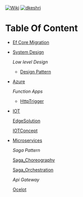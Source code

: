 [![Wiki](https://img.shields.io/badge/Study-Wiki-blue?logo=wikipedia)](https://github.com/dkeshri/Study/wiki)
[![dkeshri](https://img.shields.io/badge/dkeshri-yellow?logo=github)](https://github.com/dkeshri/Study)

# Table Of Content
* [Ef Core Migration](./Backend/README.md)
* [System Design](./Backend/dotnet/dkeshri/SystemDesign/)
    
    *Low level Design*
    * [Design Pattern](./Backend/dotnet/dkeshri/SystemDesign/Dkeshri.SystemDesign.LowLevel/)

* [Azure](./Backend/dotnet/Azure/)   
    
    *Function Apps*
    * [HttpTrigger](./Backend/dotnet/Azure/Dkeshri.HttpTrigger.AzureFunction/)

* [IOT](./Backend/dotnet/IOT/)

    [EdgeSolution](./Backend/dotnet/IOT/EdgeSolution/)

    [IOTConcept](./Backend/dotnet/IOT/IOTConcept)

* [Microservices](./Backend/dotnet/Microservices/)

    *Saga Pattern*
    
    [Saga_Choreography](./Backend/dotnet/Microservices/SagaPattern/Saga_Choreography/)

    [Saga_Orchestration](./Backend/dotnet/Microservices/SagaPattern/Saga_Orchestration/)

    *Api Gateway*

    [Ocelot](./Backend/dotnet/Microservices/ApiGateway/Ocelot/)